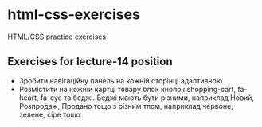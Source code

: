 # html-css-exercises

HTML/CSS practice exercises

## Exercises for lecture-14 position


- Зробити навігаційну панель на кожній сторінці адаптивною.
- Розмістити на кожній картці товару блок кнопок shopping-cart, fa-heart, fa-eye та беджі. Беджі мають бути різними, наприклад Новий, Розпродаж, Продано тощо з різним тлом, наприклад червоне, зелене, сіре тощо. 
